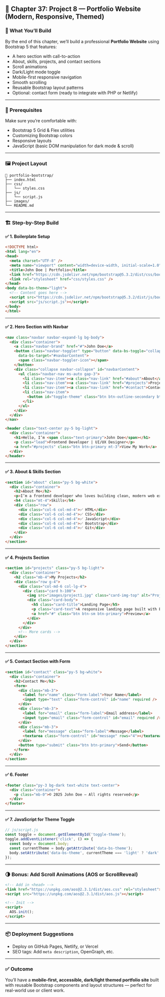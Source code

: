 ## 📘 Chapter 37: Project 8 — Portfolio Website (Modern, Responsive, Themed)

### 📌 What You’ll Build

By the end of this chapter, we’ll build a professional **Portfolio Website** using Bootstrap 5 that features:

* A hero section with call-to-action
* About, skills, projects, and contact sections
* Scroll animations
* Dark/Light mode toggle
* Mobile-first responsive navigation
* Smooth scrolling
* Reusable Bootstrap layout patterns
* Optional: contact form (ready to integrate with PHP or Netlify)

---

### 🧰 Prerequisites

Make sure you’re comfortable with:

* Bootstrap 5 Grid & Flex utilities
* Customizing Bootstrap colors
* Responsive layouts
* JavaScript (basic DOM manipulation for dark mode & scroll)

---

### 🖼️ Project Layout

```
📁 portfolio-bootstrap/
├── index.html
├── css/
│   └── styles.css
├── js/
│   └── script.js
├── images/
└── README.md
```

---

### 🏗️ Step-by-Step Build

#### ✅ 1. Boilerplate Setup

```html
<!DOCTYPE html>
<html lang="en">
<head>
  <meta charset="UTF-8" />
  <meta name="viewport" content="width=device-width, initial-scale=1.0" />
  <title>John Doe | Portfolio</title>
  <link href="https://cdn.jsdelivr.net/npm/bootstrap@5.3.2/dist/css/bootstrap.min.css" rel="stylesheet" />
  <link rel="stylesheet" href="css/styles.css" />
</head>
<body data-bs-theme="light">
  <!-- Content goes here -->
  <script src="https://cdn.jsdelivr.net/npm/bootstrap@5.3.2/dist/js/bootstrap.bundle.min.js"></script>
  <script src="js/script.js"></script>
</body>
</html>
```

---

#### ✅ 2. Hero Section with Navbar

```html
<nav class="navbar navbar-expand-lg bg-body">
  <div class="container">
    <a class="navbar-brand" href="#">John Doe</a>
    <button class="navbar-toggler" type="button" data-bs-toggle="collapse"
      data-bs-target="#navbarContent">
      <span class="navbar-toggler-icon"></span>
    </button>
    <div class="collapse navbar-collapse" id="navbarContent">
      <ul class="navbar-nav ms-auto gap-3">
        <li class="nav-item"><a class="nav-link" href="#about">About</a></li>
        <li class="nav-item"><a class="nav-link" href="#projects">Projects</a></li>
        <li class="nav-item"><a class="nav-link" href="#contact">Contact</a></li>
        <li class="nav-item">
          <button id="toggle-theme" class="btn btn-outline-secondary btn-sm">🌙</button>
        </li>
      </ul>
    </div>
  </div>
</nav>

<header class="text-center py-5 bg-light">
  <div class="container">
    <h1>Hello, I’m <span class="text-primary">John Doe</span></h1>
    <p class="lead">Frontend Developer | UI/UX Designer</p>
    <a href="#projects" class="btn btn-primary mt-3">View My Work</a>
  </div>
</header>
```

---

#### ✅ 3. About & Skills Section

```html
<section id="about" class="py-5 bg-white">
  <div class="container">
    <h2>About Me</h2>
    <p>I’m a frontend developer who loves building clean, modern web experiences...</p>
    <h4 class="mt-4">Skills</h4>
    <div class="row">
      <div class="col-6 col-md-4">✅ HTML</div>
      <div class="col-6 col-md-4">✅ CSS</div>
      <div class="col-6 col-md-4">✅ JavaScript</div>
      <div class="col-6 col-md-4">✅ Bootstrap</div>
      <div class="col-6 col-md-4">✅ Git</div>
    </div>
  </div>
</section>
```

---

#### ✅ 4. Projects Section

```html
<section id="projects" class="py-5 bg-light">
  <div class="container">
    <h2 class="mb-4">My Projects</h2>
    <div class="row g-4">
      <div class="col-md-6 col-lg-4">
        <div class="card h-100">
          <img src="images/project1.jpg" class="card-img-top" alt="Project">
          <div class="card-body">
            <h5 class="card-title">Landing Page</h5>
            <p class="card-text">A responsive landing page built with Bootstrap 5.</p>
            <a href="#" class="btn btn-sm btn-primary">Preview</a>
          </div>
        </div>
      </div>
      <!-- More cards -->
    </div>
  </div>
</section>
```

---

#### ✅ 5. Contact Section with Form

```html
<section id="contact" class="py-5 bg-white">
  <div class="container">
    <h2>Contact Me</h2>
    <form>
      <div class="mb-3">
        <label for="name" class="form-label">Your Name</label>
        <input type="text" class="form-control" id="name" required />
      </div>
      <div class="mb-3">
        <label for="email" class="form-label">Email address</label>
        <input type="email" class="form-control" id="email" required />
      </div>
      <div class="mb-3">
        <label for="message" class="form-label">Message</label>
        <textarea class="form-control" id="message" rows="4"></textarea>
      </div>
      <button type="submit" class="btn btn-primary">Send</button>
    </form>
  </div>
</section>
```

---

#### ✅ 6. Footer

```html
<footer class="py-3 bg-dark text-white text-center">
  <div class="container">
    <p class="mb-0">© 2025 John Doe — All rights reserved</p>
  </div>
</footer>
```

---

#### ✅ 7. JavaScript for Theme Toggle

```js
// js/script.js
const toggle = document.getElementById('toggle-theme');
toggle.addEventListener('click', () => {
  const body = document.body;
  const currentTheme = body.getAttribute('data-bs-theme');
  body.setAttribute('data-bs-theme', currentTheme === 'light' ? 'dark' : 'light');
});
```

---

### 🌗 Bonus: Add Scroll Animations (AOS or ScrollReveal)

```html
<!-- Add in <head> -->
<link href="https://unpkg.com/aos@2.3.1/dist/aos.css" rel="stylesheet">
<script src="https://unpkg.com/aos@2.3.1/dist/aos.js"></script>

<!-- Init -->
<script>
  AOS.init();
</script>
```

---

### 📦 Deployment Suggestions

* Deploy on GitHub Pages, Netlify, or Vercel
* SEO tags: Add `meta description`, OpenGraph, etc.

---

### ✅ Outcome

You’ll have a **mobile-first, accessible, dark/light themed portfolio site** built with reusable Bootstrap components and layout structures — perfect for real-world use or client work.

